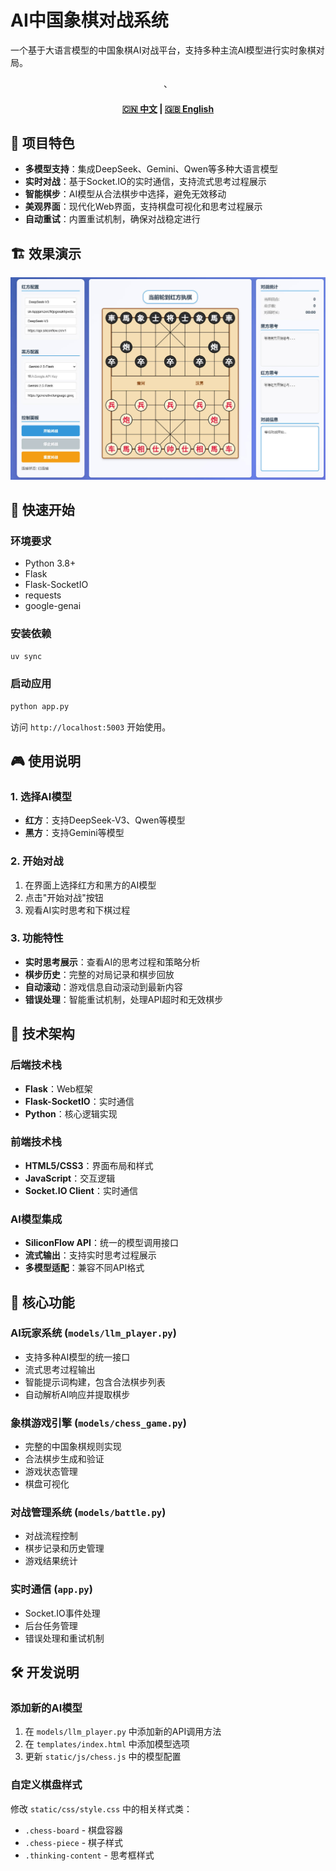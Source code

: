 # AI中国象棋对战系统

一个基于大语言模型的中国象棋AI对战平台，支持多种主流AI模型进行实时象棋对局。


<div align="center">、
  <h4>
    <a href="README.md">🇨🇳 中文</a>
    <span> | </span>
    <a href="README_EN.md">🇬🇧 English</a>
  </h4>
</div>


## 🎯 项目特色

- **多模型支持**：集成DeepSeek、Gemini、Qwen等多种大语言模型
- **实时对战**：基于Socket.IO的实时通信，支持流式思考过程展示
- **智能棋步**：AI模型从合法棋步中选择，避免无效移动
- **美观界面**：现代化Web界面，支持棋盘可视化和思考过程展示
- **自动重试**：内置重试机制，确保对战稳定进行

## 🏗️ 效果演示

[![DeepSeek vs Gemini](assets/image.jpg)](https://www.bilibili.com/video/BV1M9thzRE56)

## 🚀 快速开始

### 环境要求

- Python 3.8+
- Flask
- Flask-SocketIO
- requests
- google-genai

### 安装依赖

```bash
uv sync
```

### 启动应用

```bash
python app.py
```

访问 `http://localhost:5003` 开始使用。

## 🎮 使用说明

### 1. 选择AI模型

- **红方**：支持DeepSeek-V3、Qwen等模型
- **黑方**：支持Gemini等模型

### 2. 开始对战

1. 在界面上选择红方和黑方的AI模型
2. 点击"开始对战"按钮
3. 观看AI实时思考和下棋过程

### 3. 功能特性

- **实时思考展示**：查看AI的思考过程和策略分析
- **棋步历史**：完整的对局记录和棋步回放
- **自动滚动**：游戏信息自动滚动到最新内容
- **错误处理**：智能重试机制，处理API超时和无效棋步

## 🔧 技术架构

### 后端技术栈

- **Flask**：Web框架
- **Flask-SocketIO**：实时通信
- **Python**：核心逻辑实现

### 前端技术栈

- **HTML5/CSS3**：界面布局和样式
- **JavaScript**：交互逻辑
- **Socket.IO Client**：实时通信

### AI模型集成

- **SiliconFlow API**：统一的模型调用接口
- **流式输出**：支持实时思考过程展示
- **多模型适配**：兼容不同API格式

## 🎯 核心功能

### AI玩家系统 (`models/llm_player.py`)

- 支持多种AI模型的统一接口
- 流式思考过程输出
- 智能提示词构建，包含合法棋步列表
- 自动解析AI响应并提取棋步

### 象棋游戏引擎 (`models/chess_game.py`)

- 完整的中国象棋规则实现
- 合法棋步生成和验证
- 游戏状态管理
- 棋盘可视化

### 对战管理系统 (`models/battle.py`)

- 对战流程控制
- 棋步记录和历史管理
- 游戏结果统计

### 实时通信 (`app.py`)

- Socket.IO事件处理
- 后台任务管理
- 错误处理和重试机制

## 🛠️ 开发说明

### 添加新的AI模型

1. 在 `models/llm_player.py` 中添加新的API调用方法
2. 在 `templates/index.html` 中添加模型选项
3. 更新 `static/js/chess.js` 中的模型配置

### 自定义棋盘样式

修改 `static/css/style.css` 中的相关样式类：

- `.chess-board` - 棋盘容器
- `.chess-piece` - 棋子样式
- `.thinking-content` - 思考框样式
